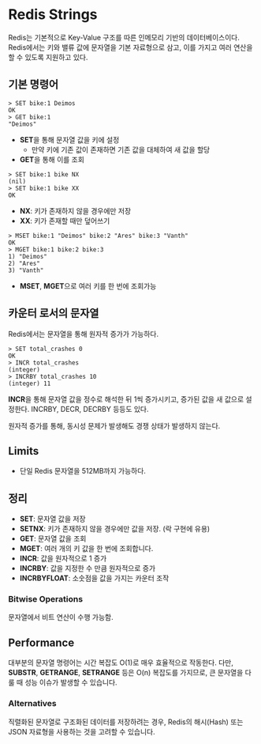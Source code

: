 # Redis Strings

Redis는 기본적으로 Key-Value 구조를 따른 인메모리 기반의 데이터베이스이다.
Redis에서는 키와 밸류 값에 문자열을 기본 자료형으로 삼고, 이를 가지고 여러 연산을
할 수 있도록 지원하고 있다. 

## 기본 명령어

```redis
> SET bike:1 Deimos
OK
> GET bike:1
"Deimos"
```

- **SET**을 통해 문자열 값을 키에 설정
  - 만약 키에 기존 값이 존재하면 기존 값을 대체하여 새 값을 할당
- **GET**을 통해 이를 조회

```redis
> SET bike:1 bike NX
(nil)
> SET bike:1 bike XX
OK
```
- **NX**: 키가 존재하지 않을 경우에만 저장
- **XX**: 키가 존재할 때만 덮어쓰기

```redis
> MSET bike:1 "Deimos" bike:2 "Ares" bike:3 "Vanth"
OK
> MGET bike:1 bike:2 bike:3
1) "Deimos"
2) "Ares"
3) "Vanth"
```

- **MSET**, **MGET**으로 여러 키를 한 번에 조회가능

## 카운터 로서의 문자열

Redis에서는 문자열을 통해 원자적 증가가 가능하다.

```redis
> SET total_crashes 0
OK
> INCR total_crashes
(integer) 
> INCRBY total_crashes 10
(integer) 11
```

**INCR**을 통해 문자열 값을 정수로 해석한 뒤 1씩 증가시키고, 증가된 값을 새 값으로 
설정한다. INCRBY, DECR, DECRBY 등등도 있다.

원자적 증가를 통해, 동시성 문제가 발생해도 경쟁 상태가 발생하지 않는다.

## Limits
- 단일 Redis 문자열을 512MB까지 가능하다.

## 정리
- **SET**: 문자열 값을 저장
- **SETNX**: 키가 존재하지 않을 경우에만 값을 저장. (락 구현에 유용)
- **GET**: 문자열 값을 조회
- **MGET**: 여러 개의 키 값을 한 번에 조회합니다.
- **INCR**: 값을 원자적으로 1 증가
- **INCRBY**: 값을 지정한 수 만큼 원자적으로 증가 
- **INCRBYFLOAT**: 소숫점을 값을 가지는 카운터 조작

### Bitwise Operations

문자열에서 비트 연산이 수행 가능함.

## Performance

대부분의 문자열 명령어는 시간 복잡도 O(1)로 매우 효율적으로 작동한다. 다만,
**SUBSTR**, **GETRANGE**, **SETRANGE** 등은 O(n) 복잡도를 가지므로, 
큰 문자열을 다룰 때 성능 이슈가 발생할 수 있습니다.

### Alternatives

직렬화된 문자열로 구조화된 데이터를 저장하려는 경우, Redis의 해시(Hash) 또는 JSON 자료형을 사용하는 것을 고려할 수 있습니다.

